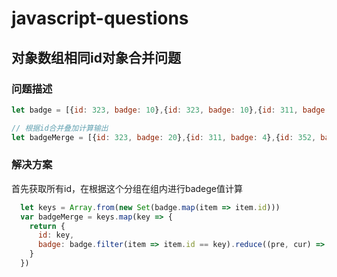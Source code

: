 # javascript-questions

## 对象数组相同id对象合并问题
### 问题描述

```js
let badge = [{id: 323, badge: 10},{id: 323, badge: 10},{id: 311, badge: 1},{id: 311, badge: 1},{id: 311, badge: 1},{id: 311, badge: 1},{id: 352, badge: 3},{id: 352, badge: 100},{id: 480, badge: 5}]

// 根据id合并叠加计算输出
let badgeMerge = [{id: 323, badge: 20},{id: 311, badge: 4},{id: 352, badge: 103},{id: 480, badge: 5}]
```

### 解决方案
首先获取所有id，在根据这个分组在组内进行badege值计算
```js
  let keys = Array.from(new Set(badge.map(item => item.id)))
  var badgeMerge = keys.map(key => {
    return {
      id: key,
      badge: badge.filter(item => item.id == key).reduce((pre, cur) => pre+cur.badge, 0)
    }
  })
```
